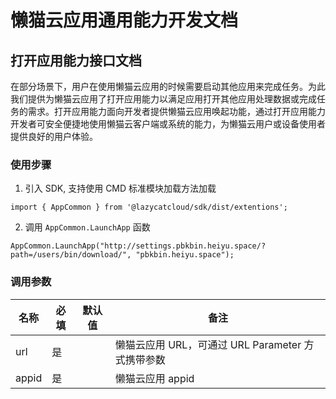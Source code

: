 <!--
 * @Author: Bin
 * @Date: 2023-03-06
 * @FilePath: /lzc-sdk/lang/js/docs/extentions/AppCommon.md
-->

# 懒猫云应用通用能力开发文档

## 打开应用能力接口文档

在部分场景下，用户在使用懒猫云应用的时候需要启动其他应用来完成任务。为此我们提供为懒猫云应用了打开应用能力以满足应用打开其他应用处理数据或完成任务的需求。打开应用能力面向开发者提供懒猫云应用唤起功能，通过打开应用能力开发者可安全便捷地使用懒猫云客户端或系统的能力，为懒猫云用户或设备使用者提供良好的用户体验。

### 使用步骤

1. 引入 SDK, 支持使用 CMD 标准模块加载方法加载

```
import { AppCommon } from '@lazycatcloud/sdk/dist/extentions';
```

2. 调用 `AppCommon.LaunchApp` 函数

```
AppCommon.LaunchApp("http://settings.pbkbin.heiyu.space/?path=/users/bin/download/", "pbkbin.heiyu.space");
```

### 调用参数

| 名称  | 必填 | 默认值 | 备注                                              |
| ----- | ---- | ------ | ------------------------------------------------- |
| url   | 是   |        | 懒猫云应用 URL，可通过 URL Parameter 方式携带参数 |
| appid | 是   |        | 懒猫云应用 appid                                  |
